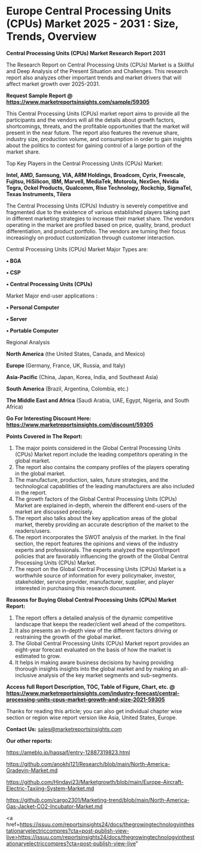 # Europe Central Processing Units (CPUs) Market 2025 - 2031 : Size, Trends, Overview

<strong>Central Processing Units (CPUs) Market Research Report 2031</strong>

The Research Report on Central Processing Units (CPUs) Market is a Skillful and Deep Analysis of the Present Situation and Challenges. This research report also analyzes other important trends and market drivers that will affect market growth over 2025-2031.

<strong>Request Sample Report @ <a href=https://www.marketreportsinsights.com/sample/59305>https://www.marketreportsinsights.com/sample/59305</a></strong>

This Central Processing Units (CPUs) market report aims to provide all the participants and the vendors will all the details about growth factors, shortcomings, threats, and the profitable opportunities that the market will present in the near future. The report also features the revenue share, industry size, production volume, and consumption in order to gain insights about the politics to contest for gaining control of a large portion of the market share.

Top Key Players in the Central Processing Units (CPUs) Market:

<strong>Intel, AMD, Samsung, VIA, ARM Holdings, Broadcom, Cyrix, Freescale, Fujitsu, HiSilicon, IBM, Marvell, MediaTek, Motorola, NexGen, Nvidia Tegra, Ockel Products, Qualcomm, Rise Technology, Rockchip, SigmaTel, Texas Instruments, Tilera</strong>

The Central Processing Units (CPUs) Industry is severely competitive and fragmented due to the existence of various established players taking part in different marketing strategies to increase their market share. The vendors operating in the market are profiled based on price, quality, brand, product differentiation, and product portfolio. The vendors are turning their focus increasingly on product customization through customer interaction.

Central Processing Units (CPUs) Market Major Types are:

<strong>• BGA

• CSP

• Central Processing Units (CPUs)</strong>

Market Major end-user applications :

<strong>• Personal Computer

• Server

• Portable Computer</strong>

Regional Analysis

</u><strong><b>North America</b></strong> (the United States, Canada, and Mexico)

<strong><b>Europe </b></strong>(Germany, France, UK, Russia, and Italy)

<strong><b>Asia-Pacific</b></strong> (China, Japan, Korea, India, and Southeast Asia)

<strong><b>South America</b></strong> (Brazil, Argentina, Colombia, etc.)

<strong><b>The Middle East and Africa</b></strong> (Saudi Arabia, UAE, Egypt, Nigeria, and South Africa)

<strong>Go For Interesting Discount Here: <a href=https://www.marketreportsinsights.com/discount/59305>https://www.marketreportsinsights.com/discount/59305</a></strong>

<strong>Points Covered in The Report:</strong>
<ol>
  <li>The major points considered in the Global Central Processing Units (CPUs) Market report include the leading competitors operating in the global market.</li>
  <li>The report also contains the company profiles of the players operating in the global market.</li>
  <li>The manufacture, production, sales, future strategies, and the technological capabilities of the leading manufacturers are also included in the report.</li>
  <li>The growth factors of the Global Central Processing Units (CPUs) Market are explained in-depth, wherein the different end-users of the market are discussed precisely.</li>
  <li>The report also talks about the key application areas of the global market, thereby providing an accurate description of the market to the readers/users.</li>
  <li>The report incorporates the SWOT analysis of the market. In the final section, the report features the opinions and views of the industry experts and professionals. The experts analyzed the export/import policies that are favorably influencing the growth of the Global Central Processing Units (CPUs) Market.</li>
  <li>The report on the Global Central Processing Units (CPUs) Market is a worthwhile source of information for every policymaker, investor, stakeholder, service provider, manufacturer, supplier, and player interested in purchasing this research document.</li>
</ol>
<strong>Reasons for Buying Global Central Processing Units (CPUs) Market Report:</strong>

<ol>
  <li>The report offers a detailed analysis of the dynamic competitive landscape that keeps the reader/client well ahead of the competitors.</li>
  <li>It also presents an in-depth view of the different factors driving or restraining the growth of the global market.</li>
  <li>The Global Central Processing Units (CPUs) Market report provides an eight-year forecast evaluated on the basis of how the market is estimated to grow.</li>
  <li>It helps in making aware business decisions by having providing thorough insights insights into the global market and by making an all-inclusive analysis of the key market segments and sub-segments.</li>
</ol>
<strong>Access full Report Description, TOC, Table of Figure, Chart, etc. @ <a href=https://www.marketreportsinsights.com/industry-forecast/central-processing-units-cpus-market-growth-and-size-2021-59305>https://www.marketreportsinsights.com/industry-forecast/central-processing-units-cpus-market-growth-and-size-2021-59305</a></strong>


Thanks for reading this article; you can also get individual chapter wise section or region wise report version like Asia, United States, Europe.

<strong>Contact Us:</strong>
sales@marketreportsinsights.com

<strong>Our other reports:</strong>

<a href=https://ameblo.jp/haqsaif/entry-12887319823.html>https://ameblo.jp/haqsaif/entry-12887319823.html</a>

<a href=https://github.com/anokhi121/Research/blob/main/North-America-Gradevin-Market.md>https://github.com/anokhi121/Research/blob/main/North-America-Gradevin-Market.md</a>

<a href=https://github.com/Hindavi23/Marketgrowth/blob/main/Europe-Aircraft-Electric-Taxiing-System-Market.md>https://github.com/Hindavi23/Marketgrowth/blob/main/Europe-Aircraft-Electric-Taxiing-System-Market.md</a>

<a href=https://github.com/cargo2301/Marketing-trend/blob/main/North-America-Gas-Jacket-CO2-Incubator-Market.md>https://github.com/cargo2301/Marketing-trend/blob/main/North-America-Gas-Jacket-CO2-Incubator-Market.md</a>

<a href=https://issuu.com/reportsinsights24/docs/thegrowingtechnologyinthestationaryelectriccompres?cta=post-publish-view-live>https://issuu.com/reportsinsights24/docs/thegrowingtechnologyinthestationaryelectriccompres?cta=post-publish-view-live</a>"

